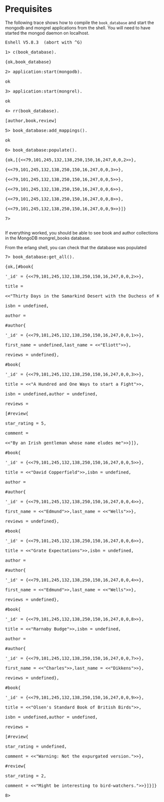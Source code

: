 # Prequisites #

The following trace shows how to compile the `book_database` and start the mongodb and mongrel applications from the shell. You will need to have started the mongod daemon on localhost.

<pre>
Eshell V5.8.3  (abort with ^G)<br>
1> c(book_database).<br>
{ok,book_database}<br>
2> application:start(mongodb).<br>
ok<br>
3> application:start(mongrel).<br>
ok<br>
4> rr(book_database).<br>
[author,book,review]<br>
5> book_database:add_mappings().<br>
ok<br>
6> book_database:populate().<br>
{ok,[{<<79,101,245,132,138,250,150,16,247,0,0,2>>},<br>
{<<79,101,245,132,138,250,150,16,247,0,0,3>>},<br>
{<<79,101,245,132,138,250,150,16,247,0,0,5>>},<br>
{<<79,101,245,132,138,250,150,16,247,0,0,6>>},<br>
{<<79,101,245,132,138,250,150,16,247,0,0,8>>},<br>
{<<79,101,245,132,138,250,150,16,247,0,0,9>>}]}<br>
7><br>
</pre>

If everything worked, you should be able to see book and author collections in the MongoDB mongrel\_books database.

From the erlang shell, you can check that the database was populated

<pre>
7> book_database:get_all().<br>
{ok,[#book{<br>
'_id' = {<<79,101,245,132,138,250,150,16,247,0,0,2>>},<br>
title =<br>
<<"Thirty Days in the Samarkind Desert with the Duchess of Kent">>,<br>
isbn = undefined,<br>
author =<br>
#author{<br>
'_id' = {<<79,101,245,132,138,250,150,16,247,0,0,1>>},<br>
first_name = undefined,last_name = <<"Eliott">>},<br>
reviews = undefined},<br>
#book{<br>
'_id' = {<<79,101,245,132,138,250,150,16,247,0,0,3>>},<br>
title = <<"A Hundred and One Ways to start a Fight">>,<br>
isbn = undefined,author = undefined,<br>
reviews =<br>
[#review{<br>
star_rating = 5,<br>
comment =<br>
<<"By an Irish gentleman whose name eludes me">>}]},<br>
#book{<br>
'_id' = {<<79,101,245,132,138,250,150,16,247,0,0,5>>},<br>
title = <<"David Copperfield">>,isbn = undefined,<br>
author =<br>
#author{<br>
'_id' = {<<79,101,245,132,138,250,150,16,247,0,0,4>>},<br>
first_name = <<"Edmund">>,last_name = <<"Wells">>},<br>
reviews = undefined},<br>
#book{<br>
'_id' = {<<79,101,245,132,138,250,150,16,247,0,0,6>>},<br>
title = <<"Grate Expectations">>,isbn = undefined,<br>
author =<br>
#author{<br>
'_id' = {<<79,101,245,132,138,250,150,16,247,0,0,4>>},<br>
first_name = <<"Edmund">>,last_name = <<"Wells">>},<br>
reviews = undefined},<br>
#book{<br>
'_id' = {<<79,101,245,132,138,250,150,16,247,0,0,8>>},<br>
title = <<"Rarnaby Budge">>,isbn = undefined,<br>
author =<br>
#author{<br>
'_id' = {<<79,101,245,132,138,250,150,16,247,0,0,7>>},<br>
first_name = <<"Charles">>,last_name = <<"Dikkens">>},<br>
reviews = undefined},<br>
#book{<br>
'_id' = {<<79,101,245,132,138,250,150,16,247,0,0,9>>},<br>
title = <<"Olsen's Standard Book of British Birds">>,<br>
isbn = undefined,author = undefined,<br>
reviews =<br>
[#review{<br>
star_rating = undefined,<br>
comment = <<"Warning: Not the expurgated version.">>},<br>
#review{<br>
star_rating = 2,<br>
comment = <<"Might be interesting to bird-watchers.">>}]}]}<br>
8><br>
</pre>